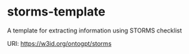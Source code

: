 # storms-template

A template for extracting information using STORMS checklist

URI: https://w3id.org/ontogpt/storms

